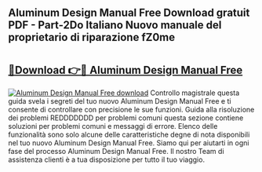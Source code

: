 ## Aluminum Design Manual Free Download gratuit PDF - Part-2Do Italiano Nuovo manuale del proprietario di riparazione fZ0me

# <h2><a href="http://dfffngx.blite.top/?on=Aluminum+Design+Manual+Free">🔗Download 👉🔴 Aluminum Design Manual Free</a></h2>

[![Aluminum Design Manual Free download](https://i.imgur.com/lujVjoI.png)](http://dfffngx.blite.top/?on=Aluminum+Design+Manual+Free)
Controllo magistrale questa guida svela i segreti del tuo nuovo Aluminum Design Manual Free e ti consente di controllare con precisione le sue funzioni. Guida alla risoluzione dei problemi REDDDDDDD per problemi comuni questa sezione contiene soluzioni per problemi comuni e messaggi di errore. Elenco delle funzionalità sono solo alcune delle caratteristiche degne di nota disponibili nel tuo nuovo Aluminum Design Manual Free. Siamo qui per aiutarti in ogni fase del processo Aluminum Design Manual Free. Il nostro Team di assistenza clienti è a tua disposizione per tutto il tuo viaggio.
